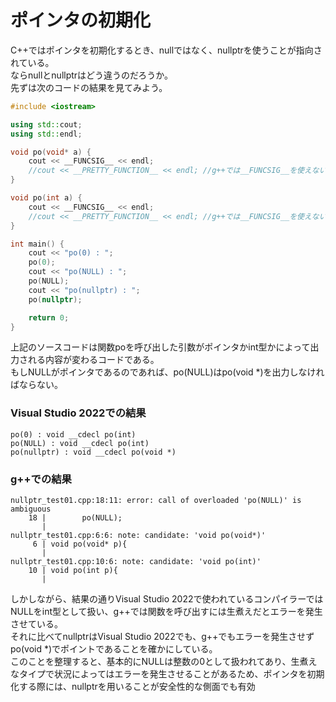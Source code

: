 # ポインタの初期化
C++ではポインタを初期化するとき、nullではなく、nullptrを使うことが指向されている。\
ならnullとnullptrはどう違うのだろうか。\
先ずは次のコードの結果を見てみよう。

``` cpp
#include <iostream>

using std::cout;
using std::endl;

void po(void* a) {
	cout << __FUNCSIG__ << endl;
	//cout << __PRETTY_FUNCTION__ << endl; //g++では__FUNCSIG__を使えない。
}

void po(int a) {
	cout << __FUNCSIG__ << endl;
	//cout << __PRETTY_FUNCTION__ << endl; //g++では__FUNCSIG__を使えない。
}

int main() {
	cout << "po(0) : ";
	po(0);
	cout << "po(NULL) : ";
	po(NULL);
	cout << "po(nullptr) : ";
	po(nullptr);

	return 0;
}
```
上記のソースコードは関数poを呼び出した引数がポインタかint型かによって出力される内容が変わるコードである。\
もしNULLがポインタであるのであれば、po(NULL)はpo(void *)を出力しなければならない。

### Visual Studio 2022での結果
``` 
po(0) : void __cdecl po(int)
po(NULL) : void __cdecl po(int)
po(nullptr) : void __cdecl po(void *)
```

### g++での結果
```
nullptr_test01.cpp:18:11: error: call of overloaded 'po(NULL)' is ambiguous
	18 | 		po(NULL);
	   |
nullptr_test01.cpp:6:6: note: candidate: 'void po(void*)'
	 6 | void po(void* p){
	   |
nullptr_test01.cpp:10:6: note: candidate: 'void po(int)'
	10 | void po(int p){
	   |
```
しかしながら、結果の通りVisual Studio 2022で使われているコンパイラーではNULLをint型として扱い、g++では関数を呼び出すには生煮えだとエラーを発生させている。\
それに比べてnullptrはVisual Studio 2022でも、g++でもエラーを発生させずpo(void *)でポイントであることを確かにしている。\
このことを整理すると、基本的にNULLは整数の0として扱われてあり、生煮えなタイプで状況によってはエラーを発生させることがあるため、ポインタを初期化する際には、nullptrを用いることが安全性的な側面でも有効